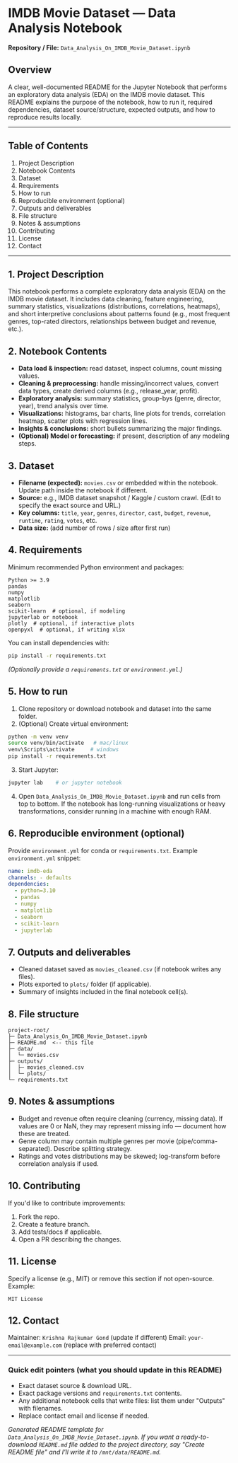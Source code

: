 # IMDB Movie Dataset — Data Analysis Notebook

**Repository / File:** `Data_Analysis_On_IMDB_Movie_Dataset.ipynb`

## Overview

A clear, well-documented README for the Jupyter Notebook that performs an exploratory data analysis (EDA) on the IMDB movie dataset. This README explains the purpose of the notebook, how to run it, required dependencies, dataset source/structure, expected outputs, and how to reproduce results locally.

---

## Table of Contents

1. Project Description
2. Notebook Contents
3. Dataset
4. Requirements
5. How to run
6. Reproducible environment (optional)
7. Outputs and deliverables
8. File structure
9. Notes & assumptions
10. Contributing
11. License
12. Contact

---

## 1. Project Description

This notebook performs a complete exploratory data analysis (EDA) on the IMDB movie dataset. It includes data cleaning, feature engineering, summary statistics, visualizations (distributions, correlations, heatmaps), and short interpretive conclusions about patterns found (e.g., most frequent genres, top-rated directors, relationships between budget and revenue, etc.).

## 2. Notebook Contents

* **Data load & inspection:** read dataset, inspect columns, count missing values.
* **Cleaning & preprocessing:** handle missing/incorrect values, convert data types, create derived columns (e.g., release\_year, profit).
* **Exploratory analysis:** summary statistics, group-bys (genre, director, year), trend analysis over time.
* **Visualizations:** histograms, bar charts, line plots for trends, correlation heatmap, scatter plots with regression lines.
* **Insights & conclusions:** short bullets summarizing the major findings.
* **(Optional) Model or forecasting:** if present, description of any modeling steps.

## 3. Dataset

* **Filename (expected):** `movies.csv` or embedded within the notebook. Update path inside the notebook if different.
* **Source:** e.g., IMDB dataset snapshot / Kaggle / custom crawl. (Edit to specify the exact source and URL.)
* **Key columns:** `title`, `year`, `genres`, `director`, `cast`, `budget`, `revenue`, `runtime`, `rating`, `votes`, etc.
* **Data size:** (add number of rows / size after first run)

## 4. Requirements

Minimum recommended Python environment and packages:

```text
Python >= 3.9
pandas
numpy
matplotlib
seaborn
scikit-learn  # optional, if modeling
jupyterlab or notebook
plotly  # optional, if interactive plots
openpyxl  # optional, if writing xlsx
```

You can install dependencies with:

```bash
pip install -r requirements.txt
```

*(Optionally provide a `requirements.txt` or `environment.yml`.)*

## 5. How to run

1. Clone repository or download notebook and dataset into the same folder.
2. (Optional) Create virtual environment:

```bash
python -m venv venv
source venv/bin/activate   # mac/linux
venv\Scripts\activate     # windows
pip install -r requirements.txt
```

3. Start Jupyter:

```bash
jupyter lab    # or jupyter notebook
```

4. Open `Data_Analysis_On_IMDB_Movie_Dataset.ipynb` and run cells from top to bottom. If the notebook has long-running visualizations or heavy transformations, consider running in a machine with enough RAM.

## 6. Reproducible environment (optional)

Provide `environment.yml` for conda or `requirements.txt`. Example `environment.yml` snippet:

```yaml
name: imdb-eda
channels: - defaults
dependencies:
  - python=3.10
  - pandas
  - numpy
  - matplotlib
  - seaborn
  - scikit-learn
  - jupyterlab
```

## 7. Outputs and deliverables

* Cleaned dataset saved as `movies_cleaned.csv` (if notebook writes any files).
* Plots exported to `plots/` folder (if applicable).
* Summary of insights included in the final notebook cell(s).

## 8. File structure

```
project-root/
├─ Data_Analysis_On_IMDB_Movie_Dataset.ipynb
├─ README.md  <-- this file
├─ data/
│  └─ movies.csv
├─ outputs/
│  ├─ movies_cleaned.csv
│  └─ plots/
└─ requirements.txt
```

## 9. Notes & assumptions

* Budget and revenue often require cleaning (currency, missing data). If values are 0 or NaN, they may represent missing info — document how these are treated.
* Genre column may contain multiple genres per movie (pipe/comma-separated). Describe splitting strategy.
* Ratings and votes distributions may be skewed; log-transform before correlation analysis if used.

## 10. Contributing

If you'd like to contribute improvements:

1. Fork the repo.
2. Create a feature branch.
3. Add tests/docs if applicable.
4. Open a PR describing the changes.

## 11. License

Specify a license (e.g., MIT) or remove this section if not open-source. Example:

```
MIT License
```

## 12. Contact

Maintainer: `Krishna Rajkumar Gond` (update if different)
Email: `your-email@example.com` (replace with preferred contact)

---

### Quick edit pointers (what you should update in this README)

* Exact dataset source & download URL.
* Exact package versions and `requirements.txt` contents.
* Any additional notebook cells that write files: list them under "Outputs" with filenames.
* Replace contact email and license if needed.

*Generated README template for `Data_Analysis_On_IMDB_Movie_Dataset.ipynb`. If you want a ready-to-download `README.md` file added to the project directory, say "Create README file" and I'll write it to `/mnt/data/README.md`.*
